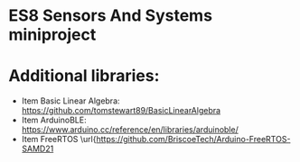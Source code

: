 # ES8 Sensors And Systems miniproject


# Additional libraries:
- Item Basic Linear Algebra: https://github.com/tomstewart89/BasicLinearAlgebra
- Item ArduinoBLE: https://www.arduino.cc/reference/en/libraries/arduinoble/
- Item FreeRTOS \url{https://github.com/BriscoeTech/Arduino-FreeRTOS-SAMD21
